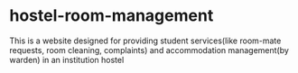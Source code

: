 # hostel-room-management
This is a website designed for providing student services(like room-mate requests, room cleaning, complaints) and accommodation management(by warden) in an institution hostel
